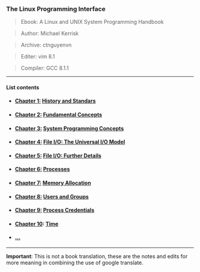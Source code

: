 ### The Linux Programming Interface

> Ebook: A Linux and UNIX System Programming Handbook

> Author: Michael Kerrisk

> Archive: ctnguyenvn

> Editer: vim 8.1

> Compiler: GCC 8.1.1

---

#### List contents

- #### [Chapter 1:](https://doc.lagout.org/programmation/unix/The%20Linux%20Programming%20Interface.pdf#G7.1007413) [History and Standars]()

- #### [Chapter 2:](https://doc.lagout.org/programmation/unix/The%20Linux%20Programming%20Interface.pdf#G8.1008451) [Fundamental Concepts]()

- #### [Chapter 3:](https://doc.lagout.org/programmation/unix/The%20Linux%20Programming%20Interface.pdf#G9.1020423) [System Programming Concepts]()

- #### [Chapter 4:](https://doc.lagout.org/programmation/unix/The%20Linux%20Programming%20Interface.pdf#G10.1028391) [File I/O: The Universal I/O Model]()

- #### [Chapter 5:](https://doc.lagout.org/programmation/unix/The%20Linux%20Programming%20Interface.pdf#G11.1028400) [File I/O: Further Details]()

- #### [Chapter 6:](https://doc.lagout.org/programmation/unix/The%20Linux%20Programming%20Interface.pdf#G12.1029760) [Processes]()

- #### [Chapter 7:](https://doc.lagout.org/programmation/unix/The%20Linux%20Programming%20Interface.pdf#G13.1029172) [Memory Allocation]()

- #### [Chapter 8:](https://doc.lagout.org/programmation/unix/The%20Linux%20Programming%20Interface.pdf#G14.1030722) [Users and Groups]()

- #### [Chapter 9:](https://doc.lagout.org/programmation/unix/The%20Linux%20Programming%20Interface.pdf#G15.1030725) [Process Credentials]()

- #### [Chapter 10](https://doc.lagout.org/programmation/unix/The%20Linux%20Programming%20Interface.pdf#G16.1030722): [Time]()

- #### [...]()

---

**Important**: This is not a book translation, these are the notes and edits for more meaning in combining the use of google translate.
